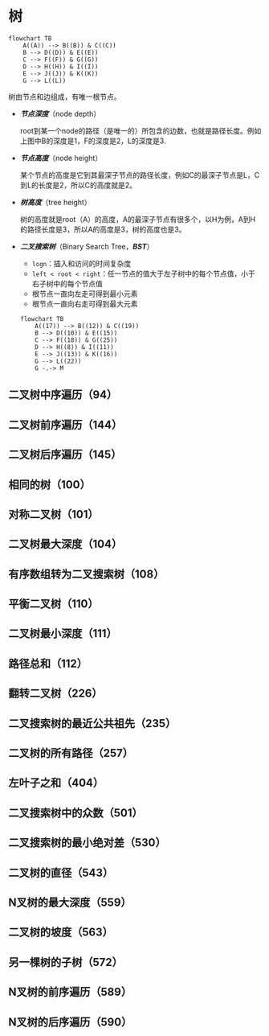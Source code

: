# 树

```mermaid
flowchart TB
    A((A)) --> B((B)) & C((C))
    B --> D((D)) & E((E))
    C --> F((F)) & G((G))
    D --> H((H)) & I((I))
    E --> J((J)) & K((K))
    G --> L((L))
```

树由节点和边组成，有唯一根节点。

* ***节点深度***（node depth）

    root到某一个node的路径（是唯一的）所包含的边数，也就是路径长度。例如上图中B的深度是1，F的深度是2，L的深度是3.

* ***节点高度***（node height）

    某个节点的高度是它到其最深子节点的路径长度，例如C的最深子节点是L，C到L的长度是2，所以C的高度就是2。

* ***树高度***（tree height）

    树的高度就是root（A）的高度，A的最深子节点有很多个，以H为例，A到H的路径长度是3，所以A的高度是3，树的高度也是3。

* ***二叉搜索树***（Binary Search Tree，***BST***）

    * `logn`：插入和访问的时间复杂度
    * `left < root < right`：任一节点的值大于左子树中的每个节点值，小于右子树中的每个节点值
    * 根节点一直向左走可得到最小元素
    * 根节点一直向右走可得到最大元素

    ```mermaid
    flowchart TB
        A((17)) --> B((12)) & C((19))
        B --> D((10)) & E((15))
        C --> F((18)) & G((25))
        D --> H((8)) & I((11))
        E --> J((13)) & K((16))
        G --> L((22))
        G -.-> M
    ```

    

## 二叉树中序遍历（94）



## 二叉树前序遍历（144）



## 二叉树后序遍历（145）



## 相同的树（100）



## 对称二叉树（101）



## 二叉树最大深度（104）



## 有序数组转为二叉搜索树（108）



## 平衡二叉树（110）



## 二叉树最小深度（111）



## 路径总和（112）



## 翻转二叉树（226）



## 二叉搜索树的最近公共祖先（235）



## 二叉树的所有路径（257）



## 左叶子之和（404）



## 二叉搜索树中的众数（501）



## 二叉搜索树的最小绝对差（530）



## 二叉树的直径（543）



## N叉树的最大深度（559）



## 二叉树的坡度（563）



## 另一棵树的子树（572）



## N叉树的前序遍历（589）



## N叉树的后序遍历（590）



